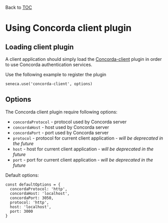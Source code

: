 Back to [TOC](../Readme.md)

# Using Concorda client plugin

## Loading client plugin

A client application should simply load the [Concorda-client](https://github.com/nearform/concorda-client) plugin in order to use Concorda authentication services. 

Use the following example to register the plugin

```
seneca.use('concorda-client', options)
```

## Options

The Concorda client plugin require following options:

 - ```concordaProtocol``` - protocol used by Concorda server  
 - ```concordaHost``` - host used by Concorda server  
 - ```concordaPort``` - port used by Concorda server  
 - ```protocol``` - protocol for current client application - *will be deprecated in the future*  
 - ```host``` - host for current client application - *will be deprecated in the future*  
 - ```port``` - port for current client application - *will be deprecated in the future*  


Default options:

```
const defaultOptions = {
  concordaProtocol: 'http',
  concordaHost: 'localhost',
  concordaPort: 3050,
  protocol: 'http',
  host: 'localhost',
  port: 3000
}
```

